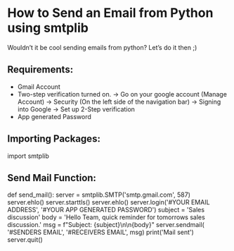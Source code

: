 # How to Send an Email from Python using smtplib
Wouldn’t it be cool sending emails from python? Let’s do it then ;)


## **Requirements:**
- Gmail Account
- Two-step verification turned on. -> Go on your google account (Manage Account) -> Security (On the left side of the navigation bar) -> Signing into Google -> Set        up 2-Step verification
- App generated Password

## **Importing Packages:**
import smtplib

## **Send Mail Function:**
def send_mail():
    server = smtplib.SMTP('smtp.gmail.com', 587)
    server.ehlo()
    server.starttls()
    server.ehlo()
    server.login('#YOUR EMAIL ADDRESS', '#YOUR APP GENERATED PASSWORD')
    subject = 'Sales discussion'
    body = 'Hello Team,  quick reminder for tomorrows sales discussion.'
    msg = f"Subject: {subject}\n\n{body}"
    server.sendmail(
    '#SENDERS EMAIL',
    '#RECEIVERS EMAIL',
    msg)
    print('Mail sent')
    server.quit()
    
 
